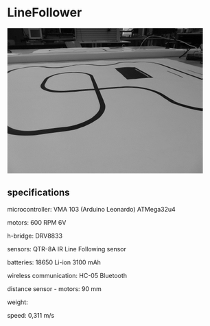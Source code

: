 # LineFollower


![A description of my image](images/empty.png)

  
## specifications

microcontroller: VMA 103 (Arduino Leonardo) ATMega32u4

motors: 600 RPM 6V

h-bridge: DRV8833

sensors: QTR-8A IR Line Following sensor

batteries: 18650 Li-ion 3100 mAh

wireless communication: HC-05 Bluetooth

distance sensor - motors: 90 mm

weight:

speed: 0,311 m/s

